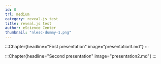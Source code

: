 ```yaml
---
id: 0
trl: medium
category: reveal.js test
title: reveal.js test
author: eScience Center
thumbnail: "nlesc-dummy-1.png"
---
```


:::Chapter{headline="First presentation" image="presentation1.md"}
:::


:::Chapter{headline="Second presentation" image="presentation2.md"}
:::
